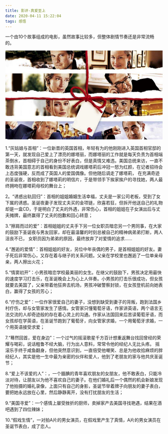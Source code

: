 ```yaml
---
title: 影评-真爱至上
date: 2020-04-11 15:22:04
tags: 感悟
---
```


一个由10个故事组成的电影，虽然故事比较多，但整体剧情节奏还是非常流畅的。
<div align=center>

![](/img/zhenaizhishang.jpg)

</div>

1.“灰姑娘与首相”：一位新晋的英国首相，年轻有为的他刚刚进入英国首相官邸的第一天，就发现自己爱上了漂亮的娜塔丽，而娜塔丽的工作就是每天负责为首相端茶倒水，首相碍于自己的身份不好表白，但是真情又难违。美国总统来访，一直不敢违背美国意志的首相看到美国总统调戏娜塔莉后冲冠一怒为红颜，在记者招待会上态度强硬，反而成了英国人的爱国偶像。但他随后调走了娜塔莉， 在充满奇迹的圣诞夜，首相收到了娜塔莉的明信片，于是带领手下挨家挨户的寻找她，两人最终拥吻在娜塔莉母校的舞台上；

2。“诱惑出轨回归”：首相的姐姐婚姻生活幸福，丈夫是一家公司老板，受到了女下属的诱惑。圣诞夜妻子发现丈夫买的金项链，欣喜若狂，但拆开他送自己的礼物却是一盒CD，于是明白了丈夫的外遇，非常伤心，首相的姐姐在子女演出后与丈夫摊牌，最终赢得了丈夫的抱歉和回心转意；

3.“擦肩而过的爱”：首相姐姐的丈夫手下另一位女职员暗恋另一个男同事，在大家的鼓励下圣诞夜与男友回家，却在最温馨的时刻总被自己的精神病弟弟打断，两人沮丧不已， 女职员因为弟弟的原因，最终放弃了对爱情的追求……

4.“邂逅的爱情”：首相姐姐的好友，另位中年丧偶的男子，是首相姐姐的好友。妻子死后非常伤心，又存在着与继子的关系问题。父亲在学校里也邂逅了一位单亲母亲，两人擦出火花；

5.“情窦初开”：小男孩暗恋学校最美丽的女生。在继父的鼓励下，男孩决定用最快的速度学习打击乐，在圣诞晚会上为心上人伴奏。小男孩的打击乐很成功，但女孩就要去美国了，父亲带着他狂奔去机场，男孩冲破警察封锁，在女孩登机前向她表白，赢得了女孩的芳心；

6.“疗伤之爱”：一位作家很爱自己的妻子，没想到缺受到妻子的背叛，跑到法国乡村疗伤，却与女管家发生了感情。女管家只懂葡萄牙语，作家讲英语，两个语言无法交流的人却奇迹般的存在着心灵上的沟通。作家从法国回来后苦读葡萄牙语，而女孩却在学英语，在圣诞节跑到了葡萄牙，向女管家求婚，一个用葡萄牙求婚，一个用英语接受求爱；

7.“蓦然回首，爱在身边”：一个过气的摇滚歌星千方百计想重返舞台找回曾经的荣耀与喝彩，说话粗鲁不经大脑，行为出人意料，常常令他的经纪人无比头疼。 摇滚乐手终于咸鱼翻身，但他突然意识到，一直倍受他嘲笑、总是为他收拾麻烦的胖经纪人，其实是他一生中最为亲密的伙伴和爱人，他到了老朋友的家与他共庆圣诞节；

8.“爱上不该爱的人”：，一个腼腆的青年喜欢朋友的女朋友，他不敢表白，只能冷淡对待，让朋友以为他不喜欢自己的妻子。在他们婚礼后一个偶然的机会新娘发现了他拍摄的婚礼录像，上面只有自己的身影，圣诞节举着牌子向朋友的妻子表白，要把她永远放在心里，然后静静离开，没有打扰朋友的生活；

9.“美国寻爱”：一个感情上屡受挫折的厨师，卖掉家产去美国寻找艳遇，结果在酒吧遇到了四位辣妹；

10.“假戏生情”，一对拍A片的男女演员，在假戏里产生了真情，A片的男女演员在圣诞节表白，成了恋人。